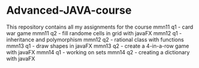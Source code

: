 # Advanced-JAVA-course
This repository contains all my assignments for the course
mmn11 q1 - card war game
mmn11 q2 - fill randome cells in grid with javaFX
mmn12 q1 - inheritance and polymorphism 
mmn12 q2 - rational class with functions
mmn13 q1 - draw shapes in javaFX
mmn13 q2 - create a 4-in-a-row game with javaFX
mmn14 q1 - working on sets
mmn14 q2 - creating a dictionary with javaFX
